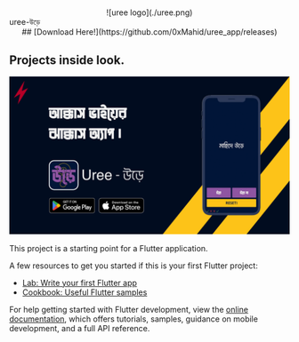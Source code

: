 #

<div align="center" width=".5">![uree logo](./uree.png)</div>

<div align="center;">uree-উড়ে</div>

<div align="center">## [Download Here!](https://github.com/0xMahid/uree_app/releases)</div>

## Projects inside look.

![project thumbnail](./thumbnail.png)

This project is a starting point for a Flutter application.

A few resources to get you started if this is your first Flutter project:

- [Lab: Write your first Flutter app](https://docs.flutter.dev/get-started/codelab)
- [Cookbook: Useful Flutter samples](https://docs.flutter.dev/cookbook)

For help getting started with Flutter development, view the
[online documentation](https://docs.flutter.dev/), which offers tutorials,
samples, guidance on mobile development, and a full API reference.
